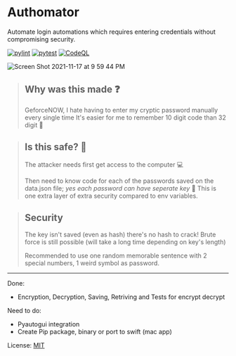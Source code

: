 # Authomator
Automate login automations which requires entering credentials without compromising security.

[![pylint](https://github.com/Aayush9029/Authomator/actions/workflows/pylint.yml/badge.svg?branch=main)](https://github.com/Aayush9029/Authomator/actions/workflows/pylint.yml) [![pytest](https://github.com/Aayush9029/Authomator/actions/workflows/pytests.yml/badge.svg)](https://github.com/Aayush9029/Authomator/actions/workflows/pytests.yml) [![CodeQL](https://github.com/Aayush9029/Authomator/actions/workflows/codeql-analysis.yml/badge.svg?branch=main)](https://github.com/Aayush9029/Authomator/actions/workflows/codeql-analysis.yml)

![Screen Shot 2021-11-17 at 9 59 44 PM](https://user-images.githubusercontent.com/43297314/142343826-bf056b53-b17e-434e-8712-efe637fe3f92.png)


> ## Why was this made ❓
>
> GeforceNOW, I hate having to enter my cryptic password manually every single time
> It's easier for me to remember 10 digit code than 32 digit 🙂

> ## Is this safe? 🤔
> 
> The attacker needs first get access to the computer 💻
> 
> Then need to know code for each of the passwords saved on the data.json file; *yes each password can have seperate key* 🔐
> This is one extra layer of extra security compared to env variables.


> ## Security
> The key isn't saved (even as hash) there's no hash to crack!
> Brute force is still possible (will take a long time depending on key's length) 
>
> Recommended to use one random memorable sentence with 2 special numbers, 1 weird symbol as password.

---


Done:
  - Encryption, Decryption, Saving, Retriving and Tests for encrypt decrypt

Need to do:
  - Pyautogui integration
  - Create Pip package, binary or port to swift (mac app)



License: [MIT](https://github.com/Aayush9029/Authomator/blob/main/LICENSE)
